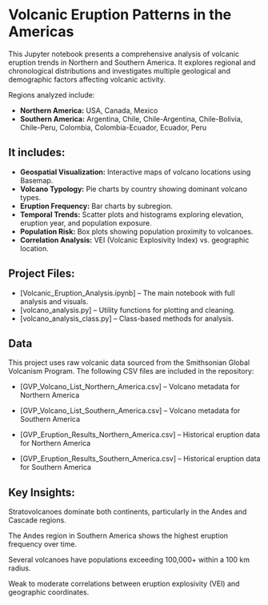 # Volcanic Eruption Patterns in the Americas

This Jupyter notebook presents a comprehensive analysis of volcanic eruption trends in Northern and Southern America. It explores regional and chronological distributions and investigates multiple geological and demographic factors affecting volcanic activity.

Regions analyzed include:
- **Northern America:** USA, Canada, Mexico  
- **Southern America:** Argentina, Chile, Chile-Argentina, Chile-Bolivia, Chile-Peru, Colombia, Colombia-Ecuador, Ecuador, Peru


## It includes:

- **Geospatial Visualization:** Interactive maps of volcano locations using Basemap.
- **Volcano Typology:** Pie charts by country showing dominant volcano types.
- **Eruption Frequency:** Bar charts by subregion.
- **Temporal Trends:** Scatter plots and histograms exploring elevation, eruption year, and population exposure.
- **Population Risk:** Box plots showing population proximity to volcanoes.
- **Correlation Analysis:** VEI (Volcanic Explosivity Index) vs. geographic location.

## Project Files:

- [Volcanic_Eruption_Analysis.ipynb] – The main notebook with full analysis and visuals.
- [volcano_analysis.py] – Utility functions for plotting and cleaning.
- [volcano_analysis_class.py] – Class-based methods for analysis.

## Data

This project uses raw volcanic data sourced from the Smithsonian Global Volcanism Program. The following CSV files are included in the repository:

- [GVP_Volcano_List_Northern_America.csv] – Volcano metadata for Northern America

- [GVP_Volcano_List_Southern_America.csv] – Volcano metadata for Southern America

- [GVP_Eruption_Results_Northern_America.csv] – Historical eruption data for Northern America

- [GVP_Eruption_Results_Southern_America.csv] – Historical eruption data for Southern America
  

## Key Insights:

Stratovolcanoes dominate both continents, particularly in the Andes and Cascade regions.

The Andes region in Southern America shows the highest eruption frequency over time.

Several volcanoes have populations exceeding 100,000+ within a 100 km radius.

Weak to moderate correlations between eruption explosivity (VEI) and geographic coordinates.
